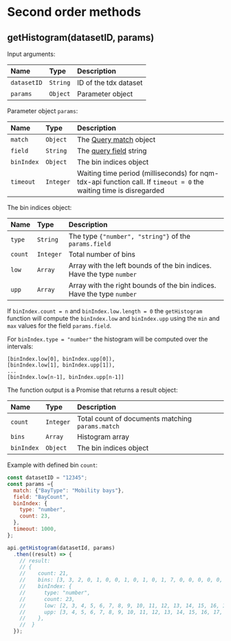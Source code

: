 # Second order methods

## getHistogram(datasetID, params)
Input arguments:

|Name|Type|Description|
|:---|:---|:---|
|```datasetID```|```String```|ID of the tdx dataset|
|```params```|```Object```|Parameter object|

Parameter object ```params```:

|Name|Type|Description|
|:---|:---|:---|
|```match```|```Object```|The [Query match](./params.md#query-match) object|
|```field```|```String```|The [query field](./params.md#query-field) string|
|```binIndex```|```Object```|The bin indices object|
|```timeout```|```Integer```|Waiting time period (milliseconds) for nqm-tdx-api function call. If ```timeout = 0``` the waiting time is disregarded|

The bin indices object:

|Name|Type|Description|
|:---|:---|:---|
|```type```|```String```|The type ```{"number", "string"}``` of the ```params.field```|
|```count```|```Integer```|Total number of bins|
|```low```|```Array```|Array with the left bounds of the bin indices. Have the type ```number```|
|```upp```|```Array```|Array with the right bounds of the bin indices. Have the type ```number```|

If ```binIndex.count = n``` and ```binIndex.low.length = 0``` the ```getHistogram``` function will compute
the ```binIndex.low``` and ```binIndex.upp``` using the ```min``` and ```max``` values for the field ```params.field```.

For ```binIndex.type = "number"``` the histogram will be computed over the intervals:

```
[binIndex.low[0], binIndex.upp[0]),
[binIndex.low[1], binIndex.upp[1]),
...
[binIndex.low[n-1], binIndex.upp[n-1]]
```

The function output is a Promise that returns a result object:

|Name|Type|Description|
|:---|:---|:---|
|```count```|```Integer```|Total count of documents matching ```params.match```|
|```bins```|```Array```|Histogram array|
|```binIndex```|```Object```|The bin indices object|

Example with defined bin ```count```:
```js
const datasetID = "12345";
const params ={
  match: {"BayType": "Mobility bays"},
  field: "BayCount",
  binIndex: {
    type: "number",
    count: 23,
  },
  timeout: 1000,
};

api.getHistogram(datasetId, params)
  .then((result) => {
    // result:
    // {
    //    count: 21,
    //    bins: [3, 3, 2, 0, 1, 0, 0, 1, 0, 1, 0, 1, 7, 0, 0, 0, 0, 0, 1, 0, 0, 0, 1],
    //    binIndex: {
    //      type: "number",
    //      count: 23,
    //      low: [2, 3, 4, 5, 6, 7, 8, 9, 10, 11, 12, 13, 14, 15, 16, 17, 18, 19, 20, 21, 22, 23, 24],
    //      upp: [3, 4, 5, 6, 7, 8, 9, 10, 11, 12, 13, 14, 15, 16, 17, 18, 19, 20, 21, 22, 23, 24, 25],
    //    },
    //  }
  });
```
